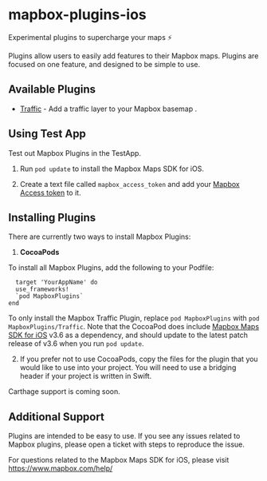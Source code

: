 # mapbox-plugins-ios
Experimental plugins to supercharge your maps ⚡️

Plugins allow users to easily add features to their Mapbox maps. Plugins are focused on one feature, and designed to be simple to use.

## Available Plugins

- [Traffic](https://github.com/mapbox/mapbox-plugins-ios/tree/master/TrafficPlugin) - Add a traffic layer to your Mapbox basemap .

## Using Test App

Test out Mapbox Plugins in the TestApp.

1. Run `pod update` to install the Mapbox Maps SDK for iOS.

2. Create a text file called `mapbox_access_token` and add your [Mapbox Access token](https://www.mapbox.com/help/how-access-tokens-work/) to it.

## Installing Plugins

There are currently two ways to install Mapbox Plugins:

1. **CocoaPods**

  To install all Mapbox Plugins, add the following to your Podfile:
```
  target 'YourAppName' do
  use_frameworks!
  `pod MapboxPlugins`
end
```

  To only install the Mapbox Traffic Plugin, replace `pod MapboxPlugins` with `pod MapboxPlugins/Traffic`.
  Note that the CocoaPod does include [Mapbox Maps SDK for iOS](https://www.mapbox.com/ios-sdk/) v3.6 as a dependency, and should update to the latest patch release of v3.6 when you run `pod update`.

2. If you prefer not to use CocoaPods, copy the files for the plugin that you would like to use into your project. You will need to use a bridging header if your project is written in Swift.

Carthage support is coming soon.

## Additional Support

Plugins are intended to be easy to use. If you see any issues related to Mapbox plugins, please open a ticket with steps to reproduce the issue.

For questions related to the Mapbox Maps SDK for iOS, please visit https://www.mapbox.com/help/
